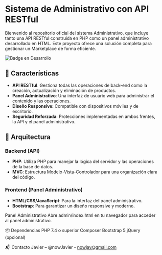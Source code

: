 # Sistema de Administrativo con API RESTful

Bienvenido al repositorio oficial del sistema Administrativo, que incluye tanto una API RESTful construida en PHP como un panel administrativo desarrollado en HTML. Este proyecto ofrece una solución completa para gestionar un Marketplace de forma eficiente.

![Badge en Desarrollo](https://img.shields.io/badge/status-en%20desarrollo-green)

## 🚀 Características

- **API RESTful**: Gestiona todas las operaciones de back-end como la creación, actualización y eliminación de productos.
- **Panel Administrativo**: Una interfaz de usuario web para administrar el contenido y las operaciones.
- **Diseño Responsive**: Compatible con dispositivos móviles y de escritorio.
- **Seguridad Reforzada**: Protecciones implementadas en ambos frentes, la API y el panel administrativo.

## 📐 Arquitectura

### Backend (API)

- **PHP**: Utiliza PHP para manejar la lógica del servidor y las operaciones de la base de datos.
- **MVC**: Estructura Modelo-Vista-Controlador para una organización clara del código.

### Frontend (Panel Administrativo)

- **HTML/CSS/JavaScript**: Para la interfaz del panel administrativo.
- **Bootstrap**: Para garantizar un diseño responsive y moderno.

Panel Administrativo
Abre admin/index.html en tu navegador para acceder al panel administrativo.

📦 Dependencias
PHP 7.4 o superior
Composer
Bootstrap 5
jQuery (opcional)

📬 Contacto
Javier – @nowJavier - nowjav@gmail.com
